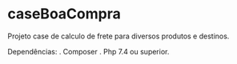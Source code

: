 # caseBoaCompra

Projeto case de calculo de frete para diversos produtos e destinos.

Dependências:
. Composer
. Php 7.4 ou superior.
